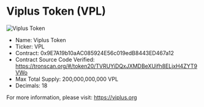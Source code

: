 # Viplus Token (VPL)

![Viplus Token](https://viplus.org/default/template/custom/img/logo_new.png)


- Name: Viplus Token
- Ticker: VPL
- Contract: 0x9E7A19b10aAC085924E56c019edB8443ED467a12
- Contract Source Code Verified: https://tronscan.org/#/token20/TVRUYiDQxJXMDBeXUifh8ELjxH4ZYT9VWo
- Max Total Supply: 200,000,000,000 VPL
- Decimals: 18


For more information, please visit: https://viplus.org
